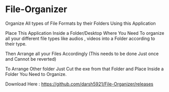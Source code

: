 # File-Organizer
Organize All types of File Formats by their Folders Using this Application

Place This Application Inside a Folder/Desktop  Where You Need To organize all your different file types like audios , videos into a Folder according to their type.

Then Arrange all your Files Accordingly (This needs to be done Just once and Cannot be reverted)

To Arrange Other folder Just Cut the exe from that Folder and Place Inside a Folder You Need to Organize.


Download Here : https://github.com/darsh5921/File-Organizer/releases
